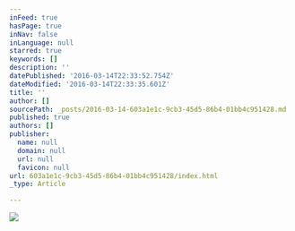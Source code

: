 ```yaml
---
inFeed: true
hasPage: true
inNav: false
inLanguage: null
starred: true
keywords: []
description: ''
datePublished: '2016-03-14T22:33:52.754Z'
dateModified: '2016-03-14T22:33:35.601Z'
title: ''
author: []
sourcePath: _posts/2016-03-14-603a1e1c-9cb3-45d5-86b4-01bb4c951428.md
published: true
authors: []
publisher:
  name: null
  domain: null
  url: null
  favicon: null
url: 603a1e1c-9cb3-45d5-86b4-01bb4c951428/index.html
_type: Article

---
```

![](https://the-grid-user-content.s3-us-west-2.amazonaws.com/3ea34a72-5bf6-4a61-9ed9-93fafcbc0bc4.png)